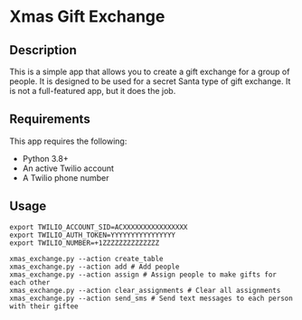 # Xmas Gift Exchange

## Description

This is a simple app that allows you to create a gift exchange for a group of
people. It is designed to be used for a secret Santa type of gift exchange. It
is not a full-featured app, but it does the job.

## Requirements

This app requires the following:

- Python 3.8+
- An active Twilio account
- A Twilio phone number

## Usage

```
export TWILIO_ACCOUNT_SID=ACXXXXXXXXXXXXXXXX
export TWILIO_AUTH_TOKEN=YYYYYYYYYYYYYYYY
export TWILIO_NUMBER=+1ZZZZZZZZZZZZZZ

xmas_exchange.py --action create_table
xmas_exchange.py --action add # Add people
xmas_exchange.py --action assign # Assign people to make gifts for each other
xmas_exchange.py --action clear_assignments # Clear all assignments
xmas_exchange.py --action send_sms # Send text messages to each person with their giftee
```
